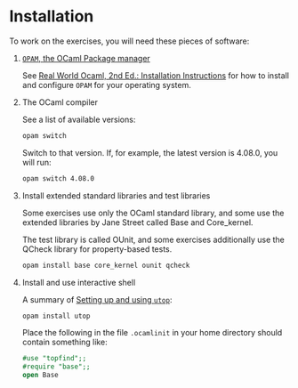 # Installation

To work on the exercises, you will need these pieces of software:

1. [`OPAM`, the OCaml Package manager](https://opam.ocaml.org/)

   See [Real World Ocaml, 2nd Ed.: Installation Instructions](https://dev.realworldocaml.org/install.html)
   for how to install and configure `OPAM` for your operating system.

2. The OCaml compiler

   See a list of available versions:

   ```bash
   opam switch
   ```

   Switch to that version. If, for example, the latest version is 4.08.0, you will run:

   ```bash
   opam switch 4.08.0
   ```

3. Install extended standard libraries and test libraries

   Some exercises use only the OCaml standard library, and some use the
   extended libraries by Jane Street called Base and Core\_kernel.

   The test library is called OUnit, and some exercises additionally use the
   QCheck library for property-based tests.

   ```bash
   opam install base core_kernel ounit qcheck
   ```

4. Install and use interactive shell

   A summary of [Setting up and using `utop`](https://dev.realworldocaml.org/install.html):

   ```bash
   opam install utop
   ```

   Place the following in the file `.ocamlinit` in your home directory should contain something like:

   ```ocaml
   #use "topfind";;
   #require "base";;
   open Base
   ```
